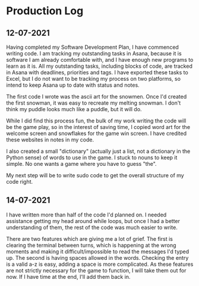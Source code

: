 # Production Log
## 12-07-2021

Having completed my Software Development Plan, I have commenced writing code. I am tracking my outstanding tasks in Asana, because it is software I am already comfortable with, and I have enough new programs to learn as it is. All my outstanding tasks, including blocks of code, are tracked in Asana with deadlines, priorities and tags. I have exported these tasks to Excel, but I do not want to be tracking my process on two platforms, so intend to keep Asana up to date with status and notes.

The first code I wrote was the ascii art for the snowmen. Once I'd created the first snowman, it was easy to recreate my melting snowman. I don't think my puddle looks much like a puddle, but it will do.

While I did find this process fun, the bulk of my work writing the code will be the game play, so in the interest of saving time, I copied word art for the welcome screen and snowflakes for the game win screen. I have credited these websites in notes in my code.

I also created a small "dictionary" (actually just a list, not a dictionary in the Python sense) of words to use in the game. I stuck to nouns to keep it simple. No one wants a game where you have to guess "the".

My next step will be to write sudo code to get the overall structure of my code right.

## 14-07-2021

I have written more than half of the code I'd planned on. I needed assistance getting my head around while loops, but once I had a better understanding of them, the rest of the code was much easier to write.

There are two features which are giving me a lot of grief. The first is clearing the terminal between turns, which is happening at the wrong moments and making it difficult/impossible to read the messages I'd typed up. The second is having spaces allowed in the words. Checking the entry is a valid a-z is easy, adding a space is more complicated. As these features are not strictly necessary for the game to function, I will take them out for now. If I have time at the end, I'll add them back in.